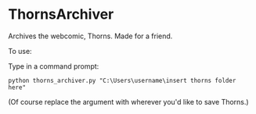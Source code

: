 # ThornsArchiver
Archives the webcomic, Thorns. Made for a friend.

To use:

Type in a command prompt:

`python thorns_archiver.py "C:\Users\username\insert thorns folder here"`

(Of course replace the argument with wherever you'd like to save Thorns.)
